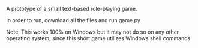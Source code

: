 A prototype of a small text-based role-playing game.

In order to run, download all the files and run game.py

Note: This works 100% on Windows but it may not do so on any other operating system, since this short game utilizes Windows shell commands.
